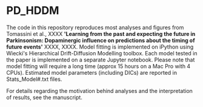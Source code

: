 # PD_HDDM 
The code in this repository reproduces most analyses and figures from Tomassini et al., XXXX **'Learning from the past and expecting the future in Parkinsonism: Dopaminergic influence on predictions about the timing of future events'** XXXX, XXXX.
Model fitting is implemented on iPython using Wiecki's Hierarchical Drift-Diffusion Modelling toolbox. Each model tested in the paper is implemented on a separate Jupyter notebook. Please note that model fitting will require a long time (approx 15 hours on a Mac Pro with 4 CPUs). Estimated model parameters (including DICs) are reported in Stats_Model#.txt files.

For details regarding the motivation behind analyses and the interpretation of results, see the manuscript.
